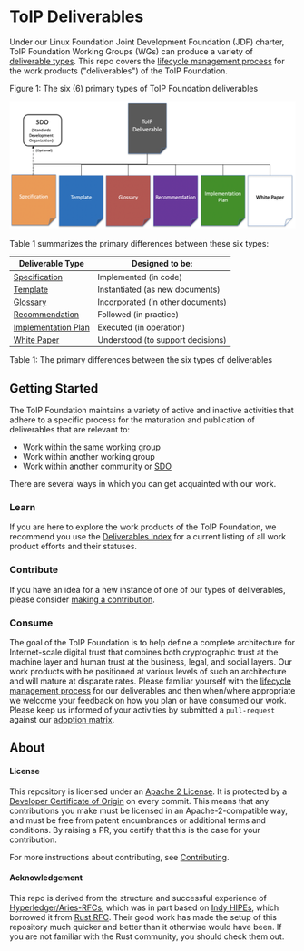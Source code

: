 # ToIP Deliverables

Under our Linux Foundation Joint Development Foundation (JDF) charter, ToIP Foundation Working Groups (WGs) can produce a variety of [deliverable types](./_process/work_products.md). This repo covers the [lifecycle management process](./_process/lifecycle_management.md) for the work products ("deliverables") of the ToIP Foundation.

Figure 1: The six (6) primary types of ToIP Foundation deliverables

![deliverables](./_images/toip-deliverables.png)

Table 1 summarizes the primary differences between these six types:

| Deliverable Type | Designed to be:|
| --- | --- |
| [Specification](./specs) | Implemented (in code)|
| [Template](./templates)  | Instantiated (as new documents) |
| [Glossary](./glossaries.md)  | Incorporated (in other documents) |
| [Recommendation](./recommendations)  | Followed (in practice) |
| [Implementation Plan](./plans)  | Executed (in operation) |
| [White Paper](./white-papers.md)  | Understood (to support decisions) |

Table 1: The primary differences between the six types of deliverables

## Getting Started
The ToIP Foundation maintains a variety of active and inactive activities that adhere to a specific process for the maturation and publication of deliverables that are relevant to:

* Work within the same working group
* Work within another working group
* Work within another community or [SDO](https://en.wikipedia.org/wiki/Standards_organization#Standards_developing_organizations_(SDOs))

There are several ways in which you can get acquainted with our work.

### Learn
If you are here to explore the work products of the ToIP Foundation, we recommend you use the [Deliverables Index](index.md) for a current listing of all work product efforts and their statuses.

### Contribute
If you have an idea for a new instance of one of our types of deliverables, please consider [making a contribution](./_process/contributing.md).

### Consume
The goal of the ToIP Foundation is to help define a complete architecture for Internet-scale digital trust that combines both cryptographic trust at the machine layer and human trust at the business, legal, and social layers. Our work products with be positioned at various levels of such an architecture and will mature at disparate rates. Please familiar yourself with the [lifecycle management process](./_process/lifecycle_management.md) for our deliverables and then when/where appropriate we welcome your feedback on how you plan or have consumed our work. Please keep us informed of your activities by submitted a `pull-request` against our [adoption matrix](adoption.md).

## About

#### License

This repository is licensed under an [Apache 2 License](LICENSE). It is protected
by a [Developer Certificate of Origin](https://developercertificate.org/) on every commit.
This means that any contributions you make must be licensed in an Apache-2-compatible
way, and must be free from patent encumbrances or additional terms and conditions. By
raising a PR, you certify that this is the case for your contribution.

For more instructions about contributing, see [Contributing](contributing.md).

#### Acknowledgement

This repo is derived from the structure and successful experience of [Hyperledger/Aries-RFCs](https://github.com/hyperledger/aries-rfcs), which was in part based on [Indy HIPEs](
https://github.com/hyperledger/indy-hipe), which borrowed it from [Rust RFC](https://github.com/rust-lang/rfcs).
Their good work has made the setup of this repository much quicker and better than it otherwise would have been.
If you are not familiar with the Rust community, you should check them out.
